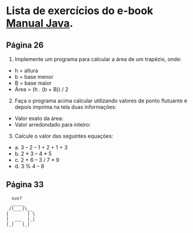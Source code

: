 # Lista de exercícios do e-book [Manual Java](https://github.com/Rafael-Ma/lista/blob/main/arquivos/Manual_java.pdf).
## Página 26
1. Implemente um programa para calcular a área de um trapézio, onde:
* h = altura
* b = base menor
* B = base maior
* Área = (h . (b + B)) / 2

2. Faça o programa acima calcular utilizando valores de ponto flutuante e depois imprima na tela
duas informações:
* Valor exato da área:
* Valor arredondado para inteiro:
 
3. Calcule o valor das seguintes equações:
* a. 3 – 2 – 1 + 2 + 1 + 3
* b. 2 * 3 – 4 * 5
* c. 2 + 6 – 3 / 7 * 9
* d. 3 % 4 – 8

## Página 33
      sus?
      _____    
     /(___)\__
    |       | \
    |  ___  |_| 
    |_|   |_|
